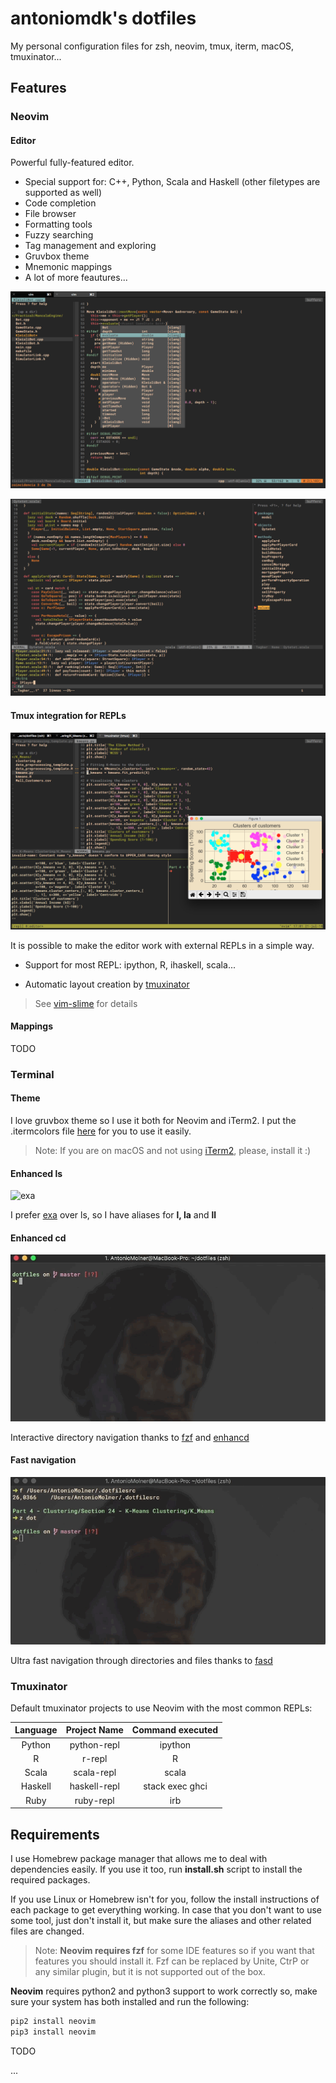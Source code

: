 # antoniomdk's dotfiles

My personal configuration files for zsh, neovim, tmux, iterm, macOS, tmuxinator...

## Features

### Neovim

#### Editor

Powerful fully-featured editor.

* Special support for: C++, Python, Scala and Haskell (other filetypes are supported as well)
* Code completion
* File browser
* Formatting tools
* Fuzzy searching
* Tag management and exploring
* Gruvbox theme
* Mnemonic mappings
* A lot of more feautures...

![vim1](assets/screenshot_vim1.png)

![vim1](assets/screenshot_vim3.png)

#### Tmux integration for REPLs

![vim1](assets/screenshot_vim2.png)

It is possible to make the editor work with external REPLs in a simple way.

- Support for most REPL: ipython, R, ihaskell, scala...

- Automatic layout creation by [tmuxinator](https://github.com/tmuxinator/tmuxinator)


> See [vim-slime](https://github.com/jpalardy/vim-slime) for details
>



#### Mappings

TODO



### Terminal

#### Theme

I love gruvbox theme so I use it both for Neovim and iTerm2. I put the .itermcolors file [here](gruvbox.itermcolors) for you to use it easily.

> Note: If you are on macOS and not using [iTerm2](https://iterm2.com/), please, install it :)

#### Enhanced ls

![exa](assets/enhanced_ls.gif)

I prefer [exa](https://github.com/ogham/exa) over ls, so I have aliases for **l, la** and **ll**

#### Enhanced cd

![exa](assets/enhanced_cd.gif)

Interactive directory navigation thanks to [fzf](https://github.com/junegunn/fzf) and [enhancd](https://github.com/b4b4r07/enhancd)

#### Fast navigation

![exa](assets/fasd.gif)

Ultra fast navigation through directories and files thanks to [fasd](https://github.com/clvv/fasd)



### Tmuxinator

Default tmuxinator projects to use Neovim with the most common REPLs:

| Language | Project Name | Command executed |
| :------: | :----------: | :--------------: |
|  Python  | python-repl  |     ipython      |
|    R     |    r-repl    |        R         |
|  Scala   |  scala-repl  |      scala       |
| Haskell  | haskell-repl | stack exec ghci  |
|   Ruby   |  ruby-repl   |       irb        |



## Requirements

I use Homebrew package manager that allows me to deal with dependencies easily. If you use it too, run **install.sh** script to install the required packages.

If you use Linux or Homebrew isn't for you, follow the install instructions of each package to get everything working. In case that you don't want to use some tool, just don't install it, but make sure the aliases and other related files are changed.

> Note: **Neovim requires fzf** for some IDE features so if you want that features you should install it. Fzf can be replaced by Unite, CtrP or any similar plugin, but it is not supported out of the box.

**Neovim** requires python2 and python3 support to work correctly so, make sure your system has both installed and run the following:

```bash
pip2 install neovim
pip3 install neovim
```

 TODO

...